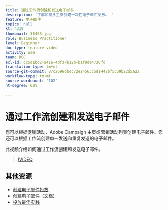 ```yaml
---
title: 通过工作流创建和发送电子邮件
description: '了解如何从主页创建一次性电子邮件投放。 '
feature: 电子邮件
topics: null
kt: 4319
thumbnail: 31465.jpg
role: Business Practitioner
level: Beginner
doc-type: feature video
activity: use
team: DOC
exl-id: cc5d1bd2-a416-4df3-b12b-b1f9de4736fd
translation-type: tm+mt
source-git-commit: 07c2696cbdc72e24563c5d1442bf5c39b22d5a22
workflow-type: tm+mt
source-wordcount: '102'
ht-degree: 62%

---
```


# 通过工作流创建和发送电子邮件

您可以根据促销活动、Adobe Campaign 主页或营销活动列表创建电子邮件。您还可以根据工作流创建单一发送和重复发送的电子邮件。

此视频介绍如何通过工作流创建和发送电子邮件。

>[!VIDEO](https://video.tv.adobe.com/v/31465?quality=12)

## 其他资源

* [创建电子邮件投放](/help/communication-channels/email/create-email-from-homepage.md)
* [创建电子邮件（文档）](https://docs.adobe.com/content/help/en/campaign-standard/using/communication-channels/email-messages/creating-an-email.html)
* [投放最佳实践](https://experienceleague.adobe.com/docs/campaign-standard/using/communication-channels/delivery-bestpractices/delivery-best-practices.html?lang=zh-Hans)
